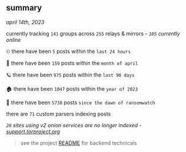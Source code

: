 
## summary
_april 14th, 2023_

currently tracking `141` groups across `255` relays & mirrors - _`105` currently online_

⏲ there have been `5` posts within the `last 24 hours`

🦈 there have been `159` posts within the `month of april`

🪐 there have been `975` posts within the `last 90 days`

🏚 there have been `1047` posts within the `year of 2023`

🦕 there have been `5738` posts `since the dawn of ransomwatch`

there are `71` custom parsers indexing posts

_`20` sites using v2 onion services are no longer indexed - [support.torproject.org](https://support.torproject.org/onionservices/v2-deprecation/)_

> see the project [README](https://github.com/joshhighet/ransomwatch#ransomwatch--) for backend technicals
